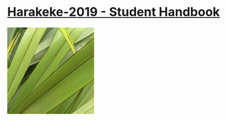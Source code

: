 # [Harakeke-2019 - Student Handbook](https://harakeke-2019.herokuapp.com)

[![](cover.jpg)](http://www.paharakeke.co.nz/pa-harakeke/about-harakeke/)


